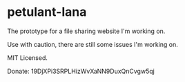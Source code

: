 petulant-lana
=============

The prototype for a file sharing website I'm working on.

Use with caution, there are still some issues I'm working on.

MIT Licensed.

Donate: 19DjXPi3SRPLHizWvXaNN9DuxQnCvgw5qj
